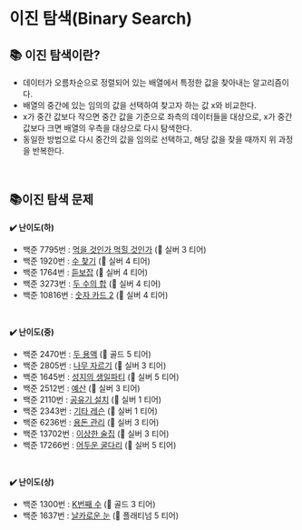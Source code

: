 # 이진 탐색(Binary Search)

## 📚 이진 탐색이란?
* 데이터가 오름차순으로 정렬되어 있는 배열에서 특정한 값을 찾아내는 알고리즘이다.   
* 배열의 중간에 있는 임의의 값을 선택하여 찾고자 하는 값 x와 비교한다.   
* x가 중간 값보다 작으면 중간 값을 기준으로 좌측의 데이터들을 대상으로, x가 중간값보다 크면 배열의 우측을 대상으로 다시 탐색한다.   
* 동일한 방법으로 다시 중간의 값을 임의로 선택하고, 해당 값을 찾을 때까지 위 과정을 반복한다.   
</br>

## 📚이진 탐색 문제
**✔️ 난이도(하)**
* 백준 7795번 : [먹을 것인가 먹힐 것인가](https://www.acmicpc.net/problem/7795) (🥈 실버 3 티어)
* 백준 1920번 : [수 찾기](https://www.acmicpc.net/problem/1920) (🥈 실버 4 티어)
* 백준 1764번 : [듣보잡](https://www.acmicpc.net/problem/1764) (🥈 실버 4 티어)
* 백준 3273번 : [두 수의 합](https://www.acmicpc.net/problem/3273) (🥈 실버 4 티어)
* 백준 10816번 : [숫자 카드 2](https://www.acmicpc.net/problem/10816) (🥈 실버 4 티어)
</br>

**✔️ 난이도(중)**
* 백준 2470번 : [두 용액](https://www.acmicpc.net/problem/2470) (🥇 골드 5 티어)
* 백준 2805번 : [나무 자르기](https://www.acmicpc.net/problem/2805) (🥈 실버 3 티어)
* 백준 1645번 : [성지의 생일파티](https://www.acmicpc.net/problem/1645) (🥈 실버 5 티어)
* 백준 2512번 : [예산](https://www.acmicpc.net/problem/2512) (🥈 실버 3 티어)
* 백준 2110번 : [공유기 설치](https://www.acmicpc.net/problem/2110) (🥈 실버 1 티어)
* 백준 2343번 : [기타 레슨](https://www.acmicpc.net/problem/2343) (🥈 실버 1 티어)
* 백준 6236번 : [용돈 관리](https://www.acmicpc.net/problem/6236) (🥈 실버 3 티어)
* 백준 13702번 : [이상한 술집](https://www.acmicpc.net/problem/13702) (🥈 실버 3 티어)
* 백준 17266번 : [어두운 굴다리](https://www.acmicpc.net/problem/17266) (🥈 실버 5 티어)
</br>

**✔️ 난이도(상)**
* 백준 1300번 : [K번째 수](https://www.acmicpc.net/problem/1300) (🥇 골드 3 티어)
* 백준 1637번 : [날카로운 눈](https://www.acmicpc.net/problem/1637) (🏅 플래티넘 5 티어)
</br>
